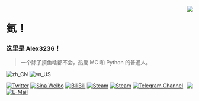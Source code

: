 <img align="right" src="https://github-readme-stats.vercel.app/api?username=alex3236&show_icons=true&icon_color=66ccff&title_color=66ccff&include_all_commits_disable=false&custom_title=Github%20Stats&count_private=true&layout=compact">

# 氦！

### 这里是 Alex3236！

> 一个除了摸鱼啥都不会，热爱 MC 和 Python 的普通人。

![zh_CN](https://img.shields.io/badge/zh__CN-9cf?style=flat-square&logo=read-the-docs&logoColor=black&labelColor=9cf)
![en_US](https://img.shields.io/badge/en__US-9cf?logo=&logoColor=white&style=flat-square)

<img align="right" src="https://github-readme-stats.vercel.app/api/top-langs?username=alex3236&title_color=66ccff">

[![Twitter](https://img.shields.io/twitter/follow/Alex32768?color=1ca0f1&label=%40Alex32768&logo=twitter&logoColor=white&style=flat-square&labelColor=1ca0f1)](https://twitter.com/Alex32768)
[![Sina Weibo](https://img.shields.io/badge/-@Alex3230-e6162d?style=flat-square&logo=sina-weibo&logoColor=white&labelColor=e6162d)](https://weibo.com/alex3236)
[![BiliBili](https://img.shields.io/badge/-Alex3236-00a1d6?style=flat-square&logo=bilibili&logoColor=fff)](https://space.bilibili.com/275212628)
[![Steam](https://img.shields.io/badge/-alex3236-000000?style=flat-square&logo=steam&logoColor=white&labelColor=000000)](https://steamcommunity.com/id/alex3236)
[![Steam](https://img.shields.io/badge/-alex3236__-000000?style=flat-square&logo=steam&logoColor=white&labelColor=000000)](https://steamcommunity.com/id/alex3236_)
[![Telegram Channel](https://img.shields.io/badge/-t.me/alex_3236-3db6f1?style=flat-square&logo=Telegram&logoColor=2ca5e0)](https://t.me/alex_3236)
[![E-Mail](https://img.shields.io/badge/-awa@alex3236.top-168de2?style=flat-square&logo=mail.ru&logoColor=white&labelColor=168de2)](mailto:awa@alex3236.top)

